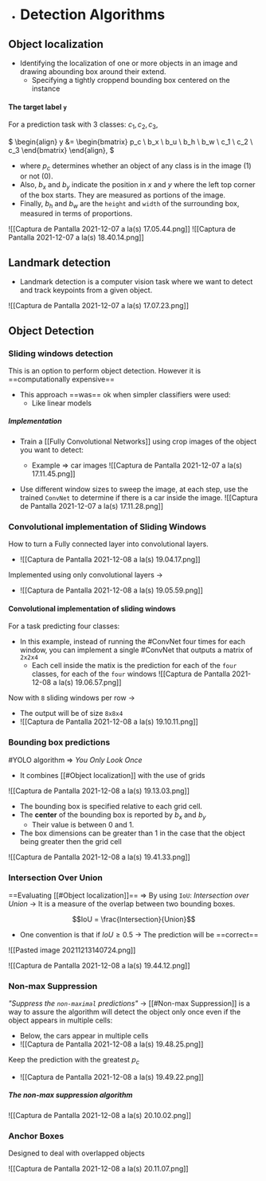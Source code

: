 ---
---

- # Detection Algorithms

## Object localization
- Identifying the localization of one or more objects in an image and drawing abounding box around their extend.
	- Specifying a tightly croppend bounding box centered on the instance

#### The target label `y`
For a prediction task with 3 classes: $c_1, c_2, c_3$,

$
\begin{align}
    y &= \begin{bmatrix}
           p_c \\
           b_x \\
           b_u \\
           b_h \\
		   b_w \\
		   c_1 \\
		   c_2 \\
		   c_3 
         \end{bmatrix}
  \end{align},
$

- where $p_c$ determines whether an object of any class is in the image ($1$) or not ($0$).
- Also, $b_x$ and $b_y$ indicate the position in $x$ and $y$ where the left top corner of the box starts. They are measured as portions of the image.
- Finally, $b_h$ and $b_w$ are the `height` and `width` of the surrounding box, measured in terms of proportions.

![[Captura de Pantalla 2021-12-07 a la(s) 17.05.44.png]]
![[Captura de Pantalla 2021-12-07 a la(s) 18.40.14.png]]
## Landmark detection
- Landmark detection is a computer vision task where we want to detect and track keypoints from a given object.

![[Captura de Pantalla 2021-12-07 a la(s) 17.07.23.png]]

## Object Detection
### Sliding windows detection
This is an option to perform object detection. However it is ==computationally expensive==
- This approach ==was== ok when simpler classifiers were used:
	- Like linear models
##### Implementation
- Train a [[Fully Convolutional Networks]] using crop images of the object you want to detect:
	- Example => car images
![[Captura de Pantalla 2021-12-07 a la(s) 17.11.45.png]]

- Use different window sizes to sweep the image, at each step, use the trained `ConvNet` to determine if there is a car inside the image.
![[Captura de Pantalla 2021-12-07 a la(s) 17.11.28.png]]

### Convolutional implementation of Sliding Windows

How to turn a Fully connected layer into convolutional layers.
- ![[Captura de Pantalla 2021-12-08 a la(s) 19.04.17.png]]

Implemented using only convolutional layers ->
- ![[Captura de Pantalla 2021-12-08 a la(s) 19.05.59.png]]

#### Convolutional implementation of sliding windows
For a task predicting four classes:
- In this example, instead of running the #ConvNet four times for each window, you can implement a single #ConvNet that outputs a matrix of `2x2x4`
	- Each cell inside the matix is the prediction for each of the `four` classes, for each of the `four` windows 
![[Captura de Pantalla 2021-12-08 a la(s) 19.06.57.png]]

Now with `8` sliding windows per row ->
- The output will be of size `8x8x4`
- ![[Captura de Pantalla 2021-12-08 a la(s) 19.10.11.png]]

### Bounding box predictions
#YOLO algorithm => *You Only Look Once*
- It combines [[#Object localization]] with the use of grids

![[Captura de Pantalla 2021-12-08 a la(s) 19.13.03.png]]

- The bounding box is specified relative to each grid cell.
- The **center** of the bounding box is reported by $b_x$ and $b_y$
	- Their value is between 0 and 1.
- The box dimensions can be greater than 1 in the case that the object being greater then the grid cell

![[Captura de Pantalla 2021-12-08 a la(s) 19.41.33.png]]

### Intersection Over Union
==Evaluating [[#Object localization]]== => By using `IoU`: *Intersection over Union*
-> It is a measure of the overlap between two bounding boxes.

$$IoU = \frac{Intersection}{Union}$$
- One convention is that if $IoU \ge 0.5$ -> The prediction will be ==correct==

![[Pasted image 20211213140724.png]]

![[Captura de Pantalla 2021-12-08 a la(s) 19.44.12.png]]

### Non-max Suppression
*"Suppress the `non-maximal` predictions"*
-> [[#Non-max Suppression]] is a way to assure the algorithm will detect the object only once even if the object appears in multiple cells:

- Below, the cars appear in multiple cells
- ![[Captura de Pantalla 2021-12-08 a la(s) 19.48.25.png]]

Keep the prediction with the greatest $p_c$
- ![[Captura de Pantalla 2021-12-08 a la(s) 19.49.22.png]]

##### The non-max suppression algorithm

![[Captura de Pantalla 2021-12-08 a la(s) 20.10.02.png]]

### Anchor Boxes

Designed to deal with overlapped objects

![[Captura de Pantalla 2021-12-08 a la(s) 20.11.07.png]]